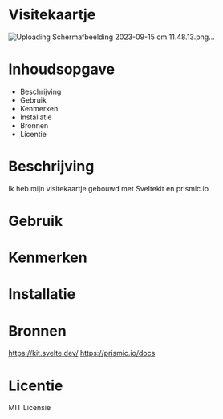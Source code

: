 # Visitekaartje
![Uploading Scherm­afbeelding 2023-09-15 om 11.48.13.png…]()

# Inhoudsopgave
* Beschrijving
* Gebruik
* Kenmerken
* Installatie
* Bronnen
* Licentie

# Beschrijving
Ik heb mijn visitekaartje gebouwd met Sveltekit en prismic.io

# Gebruik

# Kenmerken

# Installatie


# Bronnen 
https://kit.svelte.dev/
https://prismic.io/docs

# Licentie
MIT Licensie
